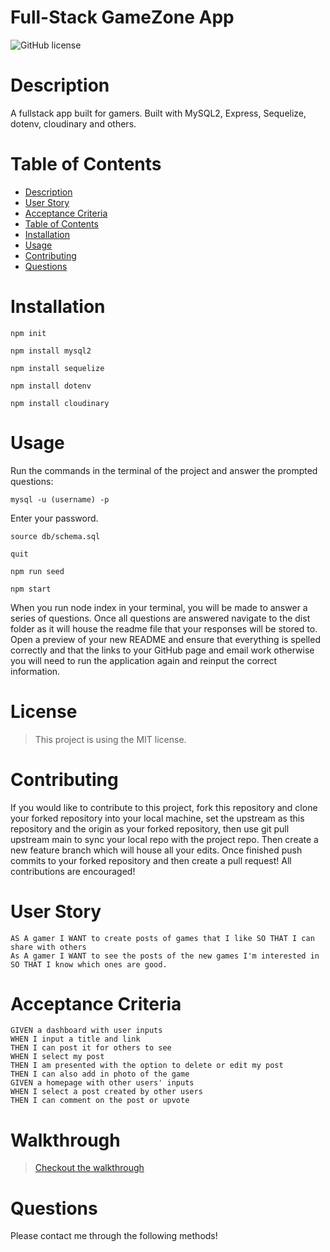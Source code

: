 # Full-Stack GameZone App 

      
![GitHub license](https://img.shields.io/static/v1?label=License&message=MIT&color=blue&style=for-the-badge)

# Description
A fullstack app built for gamers. Built with MySQL2, Express, Sequelize, dotenv, cloudinary and others.

# Table of Contents
- [Description](#description)
- [User Story](#user-story)
- [Acceptance Criteria](#acceptance-criteria)
- [Table of Contents](#table-of-contents)
- [Installation](#installation)
- [Usage](#usage)
- [Contributing](#contributing)
- [Questions](#questions)

# Installation 

`npm init`

`npm install mysql2`

`npm install sequelize`

`npm install dotenv`

`npm install cloudinary`

# Usage

Run the commands in the terminal of the project and answer the prompted questions:

`mysql -u (username) -p`

Enter your password.

`source db/schema.sql`

`quit`

`npm run seed`
  
`npm start`

When you run node index in your terminal, you will be made to answer a series of questions. Once all questions are answered navigate to the dist folder as it will house the readme file that your responses will be stored to. Open a preview of your new README and ensure that everything is spelled correctly and that the links to your GitHub page and email work otherwise you will need to run the application again and reinput the correct information.

# License

> This project is using the MIT license.

# Contributing

If you would like to contribute to this project, fork this repository and clone your forked repository into your local machine, set the upstream as this repository and the origin as your forked repository, then use git pull upstream main to sync your local repo with the project repo. Then create a new feature branch which will house all your edits. Once finished push commits to your forked repository and then create a pull request! All contributions are encouraged!

# User Story

```
AS A gamer I WANT to create posts of games that I like SO THAT I can share with others
As A gamer I WANT to see the posts of the new games I'm interested in SO THAT I know which ones are good.
```

# Acceptance Criteria

``` 
GIVEN a dashboard with user inputs
WHEN I input a title and link 
THEN I can post it for others to see
WHEN I select my post
THEN I am presented with the option to delete or edit my post
THEN I can also add in photo of the game
GIVEN a homepage with other users' inputs
WHEN I select a post created by other users
THEN I can comment on the post or upvote
```
# Walkthrough

> [Checkout the walkthrough](https://www.loom.com/loading)

# Questions
Please contact me through the following methods!
